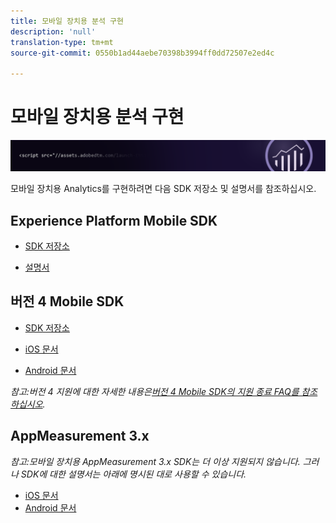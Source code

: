 ```yaml
---
title: 모바일 장치용 분석 구현
description: 'null'
translation-type: tm+mt
source-git-commit: 0550b1ad44aebe70398b3994ff0dd72507e2ed4c

---
```



# 모바일 장치용 분석 구현

![배너](../../assets/doc_banner_implement.png)

모바일 장치용 Analytics를 구현하려면 다음 SDK 저장소 및 설명서를 참조하십시오.

## Experience Platform Mobile SDK

* [SDK 저장소](https://github.com/Adobe-Marketing-Cloud/aep-sdks-documentation/blob/master/resources/frequently-asked-questions/current-sdk-versions.md)

* [설명서](https://aep-sdks.gitbook.io/docs/)

## 버전 4 Mobile SDK

* [SDK 저장소](https://github.com/Adobe-Marketing-Cloud/mobile-services/tree/master/sdks)

* [iOS 문서](https://docs.adobe.com/content/help/en/mobile-services/ios/overview.html)
* [Android 문서](https://docs.adobe.com/content/help/en/mobile-services/android/overview.html)

*참고:버전 4 지원에 대한 자세한 내용은[버전 4 Mobile SDK의 지원 종료 FAQ를 참조하십시오](https://aep-sdks.gitbook.io/docs/version-4-sdk-end-of-support-faq).*

## AppMeasurement 3.x

*참고:모바일 장치용 AppMeasurement 3.x SDK는 더 이상 지원되지 않습니다. 그러나 SDK에 대한 설명서는 아래에 명시된 대로 사용할 수 있습니다.*

* [iOS 문서](../../assets/adobe_mobile_ios_3x.pdf)
* [Android 문서](../../assets/android_3x.pdf)

